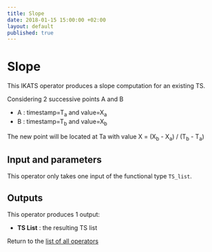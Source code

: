 ```yaml
---
title: Slope
date: 2018-01-15 15:00:00 +02:00
layout: default
published: true
---
```

# Slope

This IKATS operator produces a slope computation for an existing TS.

Considering 2 successive points A and B
* A : timestamp=T<sub>a</sub> and value=X<sub>a</sub>
* B : timestamp=T<sub>b</sub> and value=X<sub>b</sub>

The new point will be located at Ta with value X = (X<sub>b</sub> - X<sub>a</sub>) / (T<sub>b</sub> - T<sub>a</sub>)


## Input and parameters

This operator only takes one input of the functional type `TS_list`.


## Outputs

This operator produces 1 output:

 - **TS List** : the resulting TS list


Return to the [list of all operators](/operators.html)
